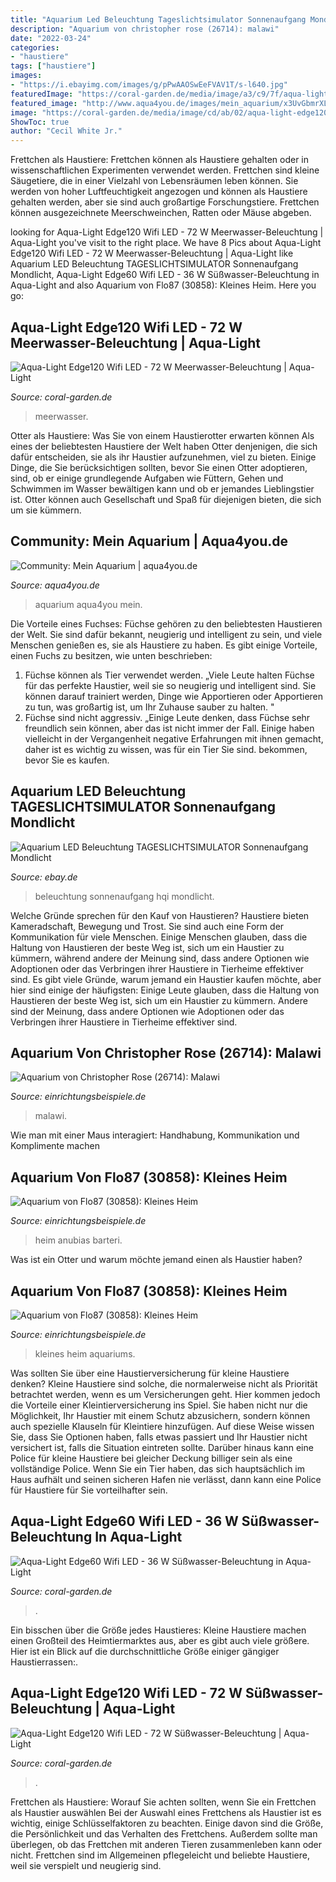 ```yaml
---
title: "Aquarium Led Beleuchtung Tageslichtsimulator Sonnenaufgang Mondlicht - Aquarium Von Flo87 (30858): Kleines Heim"
description: "Aquarium von christopher rose (26714): malawi"
date: "2022-03-24"
categories:
- "haustiere"
tags: ["haustiere"]
images:
- "https://i.ebayimg.com/images/g/pPwAAOSwEeFVAV1T/s-l640.jpg"
featuredImage: "https://coral-garden.de/media/image/a3/c9/7f/aqua-light-edge-wifi-led-72w-suesswasser-4SaLOMD9PpN8iI_600x600@2x.jpg"
featured_image: "http://www.aqua4you.de/images/mein_aquarium/x3UvGbmrXLp1.jpg"
image: "https://coral-garden.de/media/image/cd/ab/02/aqua-light-edge120-wifi-led-72w-3GJIrufOGuSZRn.jpg"
ShowToc: true
author: "Cecil White Jr."
---
```



Frettchen als Haustiere: Frettchen können als Haustiere gehalten oder in wissenschaftlichen Experimenten verwendet werden.
Frettchen sind kleine Säugetiere, die in einer Vielzahl von Lebensräumen leben können. Sie werden von hoher Luftfeuchtigkeit angezogen und können als Haustiere gehalten werden, aber sie sind auch großartige Forschungstiere. Frettchen können ausgezeichnete Meerschweinchen, Ratten oder Mäuse abgeben.

	

		
looking for Aqua-Light Edge120 Wifi LED - 72 W Meerwasser-Beleuchtung | Aqua-Light you've visit to the right place. We have 8 Pics about Aqua-Light Edge120 Wifi LED - 72 W Meerwasser-Beleuchtung | Aqua-Light like Aquarium LED Beleuchtung TAGESLICHTSIMULATOR Sonnenaufgang Mondlicht, Aqua-Light Edge60 Wifi LED - 36 W Süßwasser-Beleuchtung in Aqua-Light and also Aquarium von Flo87 (30858): Kleines Heim. Here you go:
		
    
## Aqua-Light Edge120 Wifi LED - 72 W Meerwasser-Beleuchtung | Aqua-Light

<img loading=lazy src="https://coral-garden.de/media/image/cd/ab/02/aqua-light-edge120-wifi-led-72w-3GJIrufOGuSZRn.jpg" onerror="this.onerror=null;this.src='https://tse1.mm.bing.net/th?id=OIP.Kgfu7GD0GBI6F3VaLIIBbwHaEq&amp;pid=15.1';" alt="Aqua-Light Edge120 Wifi LED - 72 W Meerwasser-Beleuchtung | Aqua-Light">

_Source: coral-garden.de_

>meerwasser. 

	

Otter als Haustiere: Was Sie von einem Haustierotter erwarten können
Als eines der beliebtesten Haustiere der Welt haben Otter denjenigen, die sich dafür entscheiden, sie als ihr Haustier aufzunehmen, viel zu bieten. Einige Dinge, die Sie berücksichtigen sollten, bevor Sie einen Otter adoptieren, sind, ob er einige grundlegende Aufgaben wie Füttern, Gehen und Schwimmen im Wasser bewältigen kann und ob er jemandes Lieblingstier ist. Otter können auch Gesellschaft und Spaß für diejenigen bieten, die sich um sie kümmern.

    
## Community: Mein Aquarium | Aqua4you.de

<img loading=lazy src="http://www.aqua4you.de/images/mein_aquarium/x3UvGbmrXLp1.jpg" onerror="this.onerror=null;this.src='https://tse2.mm.bing.net/th?id=OIP.O3Br-574ImMKl_3HK8pK4AHaFj&amp;pid=15.1';" alt="Community: Mein Aquarium | aqua4you.de">

_Source: aqua4you.de_

>aquarium aqua4you mein. 

	

Die Vorteile eines Fuchses:
Füchse gehören zu den beliebtesten Haustieren der Welt. Sie sind dafür bekannt, neugierig und intelligent zu sein, und viele Menschen genießen es, sie als Haustiere zu haben. Es gibt einige Vorteile, einen Fuchs zu besitzen, wie unten beschrieben:
1) Füchse können als Tier verwendet werden. „Viele Leute halten Füchse für das perfekte Haustier, weil sie so neugierig und intelligent sind. Sie können darauf trainiert werden, Dinge wie Apportieren oder Apportieren zu tun, was großartig ist, um Ihr Zuhause sauber zu halten. "
2) Füchse sind nicht aggressiv. „Einige Leute denken, dass Füchse sehr freundlich sein können, aber das ist nicht immer der Fall. Einige haben vielleicht in der Vergangenheit negative Erfahrungen mit ihnen gemacht, daher ist es wichtig zu wissen, was für ein Tier Sie sind. bekommen, bevor Sie es kaufen.

    
## Aquarium LED Beleuchtung TAGESLICHTSIMULATOR Sonnenaufgang Mondlicht

<img loading=lazy src="https://i.ebayimg.com/images/g/pPwAAOSwEeFVAV1T/s-l640.jpg" onerror="this.onerror=null;this.src='https://tse4.mm.bing.net/th?id=OIP.oKB-rcbJS0GjiAlVMOEI2gHaHa&amp;pid=15.1';" alt="Aquarium LED Beleuchtung TAGESLICHTSIMULATOR Sonnenaufgang Mondlicht">

_Source: ebay.de_

>beleuchtung sonnenaufgang hqi mondlicht. 

	

Welche Gründe sprechen für den Kauf von Haustieren?
Haustiere bieten Kameradschaft, Bewegung und Trost. Sie sind auch eine Form der Kommunikation für viele Menschen. Einige Menschen glauben, dass die Haltung von Haustieren der beste Weg ist, sich um ein Haustier zu kümmern, während andere der Meinung sind, dass andere Optionen wie Adoptionen oder das Verbringen ihrer Haustiere in Tierheime effektiver sind. Es gibt viele Gründe, warum jemand ein Haustier kaufen möchte, aber hier sind einige der häufigsten:
Einige Leute glauben, dass die Haltung von Haustieren der beste Weg ist, sich um ein Haustier zu kümmern. Andere sind der Meinung, dass andere Optionen wie Adoptionen oder das Verbringen ihrer Haustiere in Tierheime effektiver sind.

    
## Aquarium Von Christopher Rose (26714): Malawi

<img loading=lazy src="https://www.einrichtungsbeispiele.de/images_26714/h1080_w1920/aquarium-hauptansicht-von-malawi__fa2cc72d86584f4d3c080966b8b2d29d.jpg" onerror="this.onerror=null;this.src='https://tse4.mm.bing.net/th?id=OIP.misNVidxDRINsv7OKWjuKAHaFj&amp;pid=15.1';" alt="Aquarium von Christopher Rose (26714): Malawi">

_Source: einrichtungsbeispiele.de_

>malawi. 

	

Wie man mit einer Maus interagiert: Handhabung, Kommunikation und Komplimente machen

    
## Aquarium Von Flo87 (30858): Kleines Heim

<img loading=lazy src="https://www.einrichtungsbeispiele.de/images_30858/h1080_w1920/pflanzen-im-aquarium-kleines-heim__869932025b710c84ec1c547eecc9abc1.jpg" onerror="this.onerror=null;this.src='https://tse2.mm.bing.net/th?id=OIP.ZTVdBMJEPv4TfQB9B3Q6RAHaFj&amp;pid=15.1';" alt="Aquarium von Flo87 (30858): Kleines Heim">

_Source: einrichtungsbeispiele.de_

>heim anubias barteri. 

	

Was ist ein Otter und warum möchte jemand einen als Haustier haben?

    
## Aquarium Von Flo87 (30858): Kleines Heim

<img loading=lazy src="https://www.einrichtungsbeispiele.de/images_30858/h1080_w1920/aquarium-hauptansicht-von-kleines-heim__5eca2a8e181ba87f33405f98cdf80849.jpg" onerror="this.onerror=null;this.src='https://tse1.mm.bing.net/th?id=OIP.5V7jkFjbETk85ktlT4_kpgHaFj&amp;pid=15.1';" alt="Aquarium von Flo87 (30858): Kleines Heim">

_Source: einrichtungsbeispiele.de_

>kleines heim aquariums. 

	

Was sollten Sie über eine Haustierversicherung für kleine Haustiere denken?
Kleine Haustiere sind solche, die normalerweise nicht als Priorität betrachtet werden, wenn es um Versicherungen geht. Hier kommen jedoch die Vorteile einer Kleintierversicherung ins Spiel. Sie haben nicht nur die Möglichkeit, Ihr Haustier mit einem Schutz abzusichern, sondern können auch spezielle Klauseln für Kleintiere hinzufügen. Auf diese Weise wissen Sie, dass Sie Optionen haben, falls etwas passiert und Ihr Haustier nicht versichert ist, falls die Situation eintreten sollte. Darüber hinaus kann eine Police für kleine Haustiere bei gleicher Deckung billiger sein als eine vollständige Police. Wenn Sie ein Tier haben, das sich hauptsächlich im Haus aufhält und seinen sicheren Hafen nie verlässt, dann kann eine Police für Haustiere für Sie vorteilhafter sein.

    
## Aqua-Light Edge60 Wifi LED - 36 W Süßwasser-Beleuchtung In Aqua-Light

<img loading=lazy src="https://www.coral-garden.de/out/pictures/master/product/3/aqua-light-edge60-wifi-led-36w-suesswasser-3.jpg" onerror="this.onerror=null;this.src='https://tse1.mm.bing.net/th?id=OIP.LrC42Fh3ck715pjygTrpWgHaEq&amp;pid=15.1';" alt="Aqua-Light Edge60 Wifi LED - 36 W Süßwasser-Beleuchtung in Aqua-Light">

_Source: coral-garden.de_

>. 

	

Ein bisschen über die Größe jedes Haustieres:
Kleine Haustiere machen einen Großteil des Heimtiermarktes aus, aber es gibt auch viele größere. Hier ist ein Blick auf die durchschnittliche Größe einiger gängiger Haustierrassen:.

    
## Aqua-Light Edge120 Wifi LED - 72 W Süßwasser-Beleuchtung | Aqua-Light

<img loading=lazy src="https://coral-garden.de/media/image/a3/c9/7f/aqua-light-edge-wifi-led-72w-suesswasser-4SaLOMD9PpN8iI_600x600@2x.jpg" onerror="this.onerror=null;this.src='https://tse3.mm.bing.net/th?id=OIP.VjPTHfeg8lya1KYi0Ne82AHaEq&amp;pid=15.1';" alt="Aqua-Light Edge120 Wifi LED - 72 W Süßwasser-Beleuchtung | Aqua-Light">

_Source: coral-garden.de_

>. 

	

Frettchen als Haustiere: Worauf Sie achten sollten, wenn Sie ein Frettchen als Haustier auswählen
Bei der Auswahl eines Frettchens als Haustier ist es wichtig, einige Schlüsselfaktoren zu beachten. Einige davon sind die Größe, die Persönlichkeit und das Verhalten des Frettchens. Außerdem sollte man überlegen, ob das Frettchen mit anderen Tieren zusammenleben kann oder nicht. Frettchen sind im Allgemeinen pflegeleicht und beliebte Haustiere, weil sie verspielt und neugierig sind.


